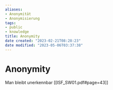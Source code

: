 ```yaml
---
aliases:
- Anonymität
- Anonymisierung
tags:   
- public
- knowledge
title: Anonymity
date created: "2023-02-21T08:28:23"
date modified: "2023-05-06T03:37:38"
---
```


# Anonymity
Man bleibt unerkennbar
[[ISF_SW01.pdf#page=43]]
